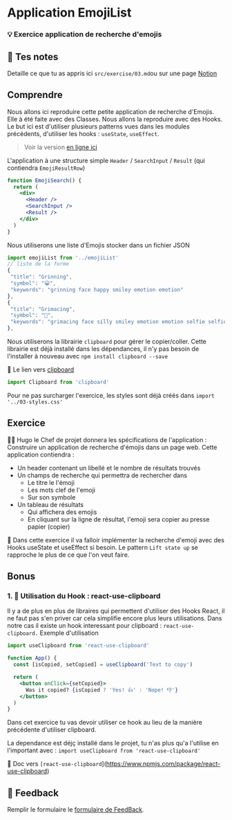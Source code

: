 # Application EmojiList

### 💡 Exercice application de recherche d'emojis

## 📝 Tes notes

Detaille ce que tu as appris ici
`src/exercise/03.md`ou sur une page [Notion](https://go.mikecodeur.com/course-notes-template)

## Comprendre

Nous allons ici reproduire cette petite application de recherche d'Emojis. Elle
à été faite avec des Classes. Nous allons la reproduire avec des Hooks. Le but
ici est d'utiliser plusieurs patterns vues dans les modules précédents,
d'utiliser les hooks : `useState`, `useEffect`.

> Voir la version [en ligne ici](https://ahfarmer.github.io/emoji-search/)

L'application à une structure simple `Header` / `SearchInput` / `Result` (qui
contiendra `EmojiResultRow`)

```jsx
function EmojiSearch() {
  return (
    <div>
      <Header />
      <SearchInput />
      <Result />
    </div>
  )
}
```

Nous utiliserons une liste d'Emojis stocker dans un fichier JSON

```jsx
import emojiList from '../emojiList'
// liste de la forme
{
 "title": "Grinning",
 "symbol": "😀",
 "keywords": "grinning face happy smiley emotion emotion"
},
{
 "title": "Grimacing",
 "symbol": "😬",
 "keywords": "grimacing face silly smiley emotion emotion selfie selfie"
},
```

Nous utiliserons la librairie `clipboard` pour gérer le copier/coller. Cette
librairie est déjà installé dans les dépendances, il n'y pas besoin de
l'installer à nouveau avec `npm install clipboard --save`

📑 Le lien vers [clipboard](https://www.npmjs.com/package/clipboard)

```jsx
import Clipboard from 'clipboard'
```

Pour ne pas surcharger l'exercice, les styles sont déjà créés dans
`import '../03-styles.css'`

## Exercice

👨‍✈️ Hugo le Chef de projet donnera les spécifications de l'application :
Construire un application de recherche d'émojis dans un page web. Cette
application contiendra :

- Un header contenant un libellé et le nombre de résultats trouvés
- Un champs de recherche qui permettra de rechercher dans
  - Le titre le l'émoji
  - Les mots clef de l'emoji
  - Sur son symbole
- Un tableau de résultats
  - Qui affichera des emojis
  - En cliquant sur la ligne de résultat, l'emoji sera copier au presse papier
    (copier)

🐶 Dans cette exercice il va falloir implémenter la recherche d'emoji avec des
Hooks useState et useEffect si besoin. Le pattern `Lift state up` se rapproche
le plus de ce que l'on veut faire.

## Bonus

### 1. 🚀 Utilisation du Hook : react-use-clipboard

Il y a de plus en plus de libraires qui permettent d'utiliser des Hooks React,
il ne faut pas s'en priver car cela simplifie encore plus leurs utilisations.
Dans notre cas il existe un hook interessant pour clipboard :
`react-use-clipboard.` Exemple d'utilisation

```jsx
import useClipboard from 'react-use-clipboard'

function App() {
  const [isCopied, setCopied] = useClipboard('Text to copy')

  return (
    <button onClick={setCopied}>
      Was it copied? {isCopied ? 'Yes! 👍' : 'Nope! 👎'}
    </button>
  )
}
```

Dans cet exercice tu vas devoir utiliser ce hook au lieu de la manière
précédente d'utiliser clipboard.

La dependance est déjç installé dans le projet, tu n'as plus qu'a l'utilise en
l'important avec : `import useClipboard from 'react-use-clipboard'`

📑 Doc vers
`[react-use-clipboard`](https://www.npmjs.com/package/react-use-clipboard)

## 🐜 Feedback

Remplir le formulaire le
[formulaire de FeedBack](https://go.mikecodeur.com/cours-react-avis).

